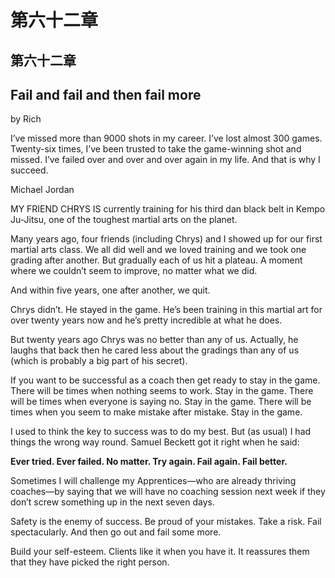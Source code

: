 # 第六十二章

## 第六十二章

## Fail and fail and then fail more

by Rich

I’ve missed more than 9000 shots in my career. I’ve lost almost 300 games. Twenty-six times, I’ve been trusted to take the game-winning shot and missed. I’ve failed over and over and over again in my life. And that is why I succeed.

Michael Jordan

MY FRIEND CHRYS IS currently training for his third dan black belt in Kempo Ju-Jitsu, one of the toughest martial arts on the planet.

Many years ago, four friends \(including Chrys\) and I showed up for our first martial arts class. We all did well and we loved training and we took one grading after another. But gradually each of us hit a plateau. A moment where we couldn’t seem to improve, no matter what we did.

And within five years, one after another, we quit.

Chrys didn’t. He stayed in the game. He’s been training in this martial art for over twenty years now and he’s pretty incredible at what he does.

But twenty years ago Chrys was no better than any of us. Actually, he laughs that back then he cared less about the gradings than any of us \(which is probably a big part of his secret\).

If you want to be successful as a coach then get ready to stay in the game. There will be times when nothing seems to work. Stay in the game. There will be times when everyone is saying no. Stay in the game. There will be times when you seem to make mistake after mistake. Stay in the game.

I used to think the key to success was to do my best. But \(as usual\) I had things the wrong way round. Samuel Beckett got it right when he said:

**Ever tried. Ever failed. No matter. Try again. Fail again. Fail better.**

Sometimes I will challenge my Apprentices—who are already thriving coaches—by saying that we will have no coaching session next week if they don’t screw something up in the next seven days.

Safety is the enemy of success. Be proud of your mistakes. Take a risk. Fail spectacularly. And then go out and fail some more.

Build your self-esteem. Clients like it when you have it. It reassures them that they have picked the right person.

